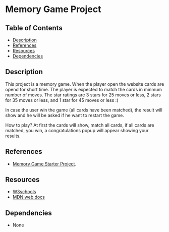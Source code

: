 # Memory Game Project

## Table of Contents

- [Description](#Description)
- [References](#References)
- [Resources](#Resources)
- [Dependencies](#Dependencies)

## Description

This project is a memory game. When the player open the website cards are opend for short time. The player is expected to match the cards in minmum number of moves. The star ratings are 3 stars for 25 moves or less, 2 stars for 35 moves or less, and 1 star for 45 moves or less :(

In case the user win the game (all cards have been matched), the result will show and he will be asked if he want to restart the game.

How to play? At first the cards will show, match all cards, if all cards are matched, you win, a congratulations popup will appear showing your results.

## References

- [Memory Game Starter Project](https://github.com/udacity/fend-project-memory-game).

## Resources

- [W3schools](https://www.w3schools.com/)
- [MDN web docs](https://developer.mozilla.org/en-US/)

## Dependencies

- None
